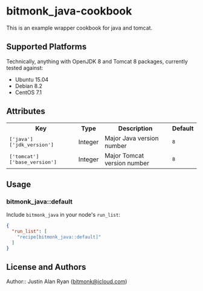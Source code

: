 # bitmonk_java-cookbook

This is an example wrapper cookbook for java and tomcat.

## Supported Platforms

Technically, anything with OpenJDK 8 and Tomcat 8 packages, currently tested against:

  * Ubuntu 15.04
  * Debian 8.2
  * CentOS 7.1

## Attributes

<table>
  <tr>
    <th>Key</th>
    <th>Type</th>
    <th>Description</th>
    <th>Default</th>
  </tr>
  <tr>
    <td><tt>['java']['jdk_version']</tt></td>
    <td>Integer</td>
    <td>Major Java version number</td>
    <td><tt>8</tt></td>
  </tr>
  <tr>
    <td><tt>['tomcat']['base_version']</tt></td>
    <td>Integer</td>
    <td>Major Tomcat version number</td>
    <td><tt>8</tt></td>
  </tr>
</table>

## Usage

### bitmonk_java::default

Include `bitmonk_java` in your node's `run_list`:

```json
{
  "run_list": [
    "recipe[bitmonk_java::default]"
  ]
}
```

## License and Authors

Author:: Justin Alan Ryan (<bitmonk@icloud.com>)
